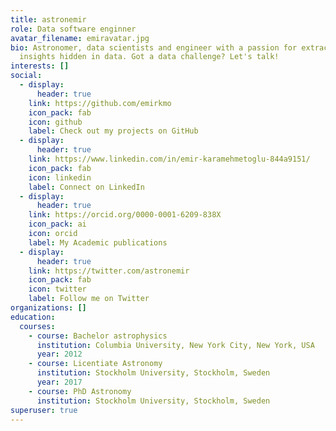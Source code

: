 ```yaml
---
title: astronemir
role: Data software enginner
avatar_filename: emiravatar.jpg
bio: Astronomer, data scientists and engineer with a passion for extracting
  insights hidden in data. Got a data challenge? Let's talk!
interests: []
social:
  - display:
      header: true
    link: https://github.com/emirkmo
    icon_pack: fab
    icon: github
    label: Check out my projects on GitHub
  - display:
      header: true
    link: https://www.linkedin.com/in/emir-karamehmetoglu-844a9151/
    icon_pack: fab
    icon: linkedin
    label: Connect on LinkedIn
  - display:
      header: true
    link: https://orcid.org/0000-0001-6209-838X
    icon_pack: ai
    icon: orcid
    label: My Academic publications
  - display:
      header: true
    link: https://twitter.com/astronemir
    icon_pack: fab
    icon: twitter
    label: Follow me on Twitter
organizations: []
education:
  courses:
    - course: Bachelor astrophysics
      institution: Columbia University, New York City, New York, USA
      year: 2012
    - course: Licentiate Astronomy
      institution: Stockholm University, Stockholm, Sweden
      year: 2017
    - course: PhD Astronomy
      institution: Stockholm University, Stockholm, Sweden
superuser: true
---
```

